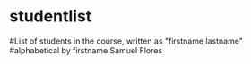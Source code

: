 # studentlist
#List of students in the course, written as "firstname lastname"
#alphabetical by firstname
Samuel Flores
